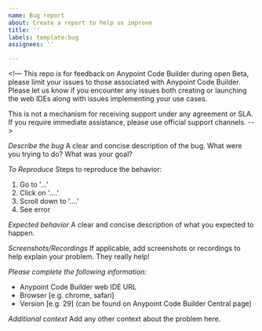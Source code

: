```yaml
---
name: Bug report
about: Create a report to help us improve
title: ''
labels: template:bug
assignees: ''

---
```


<!— This repo is for feedback on Anypoint Code Builder during open Beta, please limit your issues to those associated with Anypoint Code Builder. Please let us know if you encounter any issues both creating or launching the web IDEs along with issues implementing your use cases.

This is not a mechanism for receiving support under any agreement or SLA. If you require immediate assistance, please use official support channels. -->

*Describe the bug*
A clear and concise description of the bug. What were you trying to do? What was your goal?

*To Reproduce*
Steps to reproduce the behavior:

1. Go to '...'
2. Click on '....'
3. Scroll down to '....'
4. See error

*Expected behavior*
A clear and concise description of what you expected to happen.

*Screenshots/Recordings*
If applicable, add screenshots or recordings to help explain your problem.  They really help!

*Please complete the following information:*

* Anypoint Code Builder web IDE URL
* Browser [e.g. chrome, safari]
* Version [e.g. 29] (can be found on Anypoint Code Builder Central page)


*Additional context*
Add any other context about the problem here.
